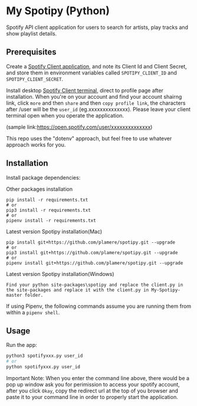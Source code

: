 # My Spotipy (Python)

Spotify API client application for users to search for artists, play tracks and show playlist details.

## Prerequisites

Create a [Spotify Client application](https://developer.spotify.com/dashboard/applications/), and note its Client Id and Client Secret, and store them in environment variables called `SPOTIPY_CLIENT_ID` and `SPOTIPY_CLIENT_SECRET`.

Install desktop [Spotify Client terminal](https://www.spotify.com/us/download/other/), direct to profile page after installation. When you're on your account and find your account shairng link, click `more` and then `share` and then `copy profile link`, the characters after /user will be the `user_id` (eg.xxxxxxxxxxxxxx). Please leave your client terminal open when you operate the application.


(sample link:https://open.spotify.com/user/xxxxxxxxxxxxxx)


This repo uses the "dotenv" approach, but feel free to use whatever approach works for you.

## Installation

Install package dependencies:

Other packages installation
```
pip install -r requirements.txt
# or
pip3 install -r requirements.txt
# or
pipenv install -r requirements.txt
```
Latest version Spotipy installation(Mac)
```
pip install git+https://github.com/plamere/spotipy.git --upgrade
# or
pip3 install git+https://github.com/plamere/spotipy.git --upgrade
# or
pipenv install git+https://github.com/plamere/spotipy.git --upgrade
```
Latest version Spotipy installation(Windows)
```
Find your python site-packages\spotipy and replace the client.py in the site-packages and replace it with the client.py in My-Spotipy-master folder.
```

If using Pipenv, the following commands assume you are running them from within a `pipenv shell`.

## Usage

Run the app:

```sh
python3 spotifyxxx.py user_id
# or
python spotifyxxx.py user_id
```
Important Note: When you enter the command line above, there would be a pop up window ask you for perimission to 
access your spotify account, after you click `Okay`, copy the redirect url at the top of you browser and paste it 
to your command line in order to properly start the application.
